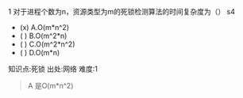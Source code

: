 1
对于进程个数为n，资源类型为m的死锁检测算法的时间复杂度为（） s4
- (x) A.O(m*n^2)
- ( ) B.O(m^2*n)
- ( ) C.O(m^2*n^2)
- ( ) D.O(m*n)

知识点:死锁
出处:网络
难度:1
> A 是O(m*n^2)
